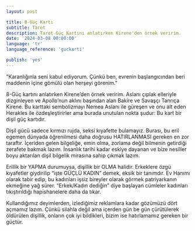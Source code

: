 ```yaml
---
layout: post

title: 8-Güç Kartı
subtitle: Tarot
description: Tarot Güç Kartını anlatırken Kirene'den örnek veririm.
date: '2024-03-08 00:00:00'
language: 'tr'
language_reference: 'guckarti'

publish: 'yes'
---
```

"Karanlığınla seni kabul ediyorum. Çünkü ben, evrenin başlangıcından beri maddenin içine gömülü olan herşeyi görenim."

8-Güç kartını anlatırken Kirene’den örnek veririm. Aslanı çıplak elleriyle dizginleyen ve Apollo’nun aklını başından alan Bakire ve Savaşçı Tanrıça Kirene. Bu karttaki sembolizmayı Nemea Aslanı ile güreşen ve onu alt eden Herakles ile özdeşleştirirler ama burada unutulan nokta şudur: Bu kart bir dişil güç kartıdır.

Dişil gücü sadece kırmızı rujda, seksi kıyafette bulamayız. Burası, bu eril egemen dünyada öğrenilmesi daha doğrusu HATIRLANMASI gereken en zor taraftır. İçeriden gelen bilgeliğe, emin olma, zorlama değil bilmenin getirdiği zerafete bakmak lazım. İnsanlık tarihi kadar eskiye dayanan ve bize nesiller boyu aktarılan dişil bilgelik mirasına sahip çıkmak lazım.

Erillik bir YAPMA durumuysa, dişillik bir OLMA halidir.
Erkeklere özgü kıyafetler giydirilip “işte GÜÇLÜ KADIN” demek, eksik bir tanımdır.
Ev Hanımı olarak tabir edip, bu kadınları işsiz bireyler olarak görmek patriyarkanın ekmeğine yağ sürer.
“Erkek/Kadın dediğin” diye başlayan cümleler kadınları tıkıştırıldığı hapishanelere daha da tıkar.

Kullandığımız deyimlerden, izlediğimiz reklamlara kadar gözümüzü dört açmamız lazım. Çünkü silahla değil ama içerden gün be gün çürütülerek öldürülen dişillik, onların çok iyi bildikleri, bizim ise hatırlamamız gereken bir güçtür.